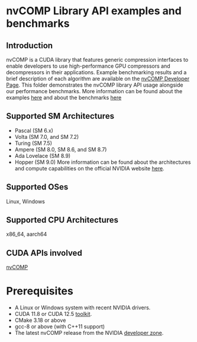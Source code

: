 # nvCOMP Library API examples and benchmarks
## Introduction
nvCOMP is a CUDA library that features generic compression interfaces to enable developers to use high-performance GPU compressors and decompressors in their applications. Example benchmarking results and a brief description of each algorithm are available on the [nvCOMP Developer Page](https://developer.nvidia.com/nvcomp).
This folder demonstrates the nvCOMP library API usage alongside our performance benchmarks.
More information can be found about the examples [here](examples/) and about the benchmarks [here](benchmarks/)
## Supported SM Architectures
- Pascal (SM 6.x)
- Volta (SM 7.0, and SM 7.2)
- Turing (SM 7.5)
- Ampere (SM 8.0, SM 8.6, and SM 8.7)
- Ada Lovelace (SM 8.9)
- Hopper (SM 9.0)
More information can be found about the architectures and compute capabilities on the official NVIDIA website [here](https://developer.nvidia.com/cuda-gpus).
## Supported OSes
Linux, Windows
## Supported CPU Architectures
x86_64, aarch64
## CUDA APIs involved
[nvCOMP](https://docs.nvidia.com/cuda/nvcomp/index.html)
# Prerequisites
- A Linux or Windows system with recent NVIDIA drivers.
- CUDA 11.8 or CUDA 12.5 [toolkit](https://developer.nvidia.com/cuda-downloads).
- CMake 3.18 or above
- gcc-8 or above (with C++11 support)
- The latest nvCOMP release from the NVIDIA [developer zone](https://developer.nvidia.com/nvcomp).